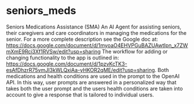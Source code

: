 # seniors_meds
Seniors Medications Assistance (SMA)
An AI Agent for assisting seniors, their caregivers and care coordinators in managing the medications for the senior.
For a more complete description see the Google doc at: https://docs.google.com/document/d/1myoaO4EHVPGuBAZUAwtIpn_x7ZWmXmE9Rci3Xf1RVSw/edit?usp=sharing
The workflow for adding or changing functionality to the app is outlined in: https://docs.google.com/document/d/1pzvKcTK3-esAfDhzrR75vmJI3kWLQxiAa-yHKOR2qME/edit?usp=sharing.
Both medications and health conditions are used in the prompt to the OpenAI API.  In this way, user prompts are answered in a personalized way that takes both the user prompt and the users health conditions are taken into account to give a response that is tailored to individual users.
